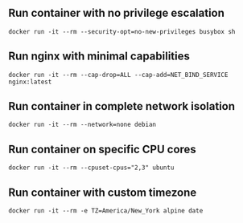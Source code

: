 ## Run container with no privilege escalation

```
docker run -it --rm --security-opt=no-new-privileges busybox sh
```

## Run nginx with minimal capabilities
```
docker run -it --rm --cap-drop=ALL --cap-add=NET_BIND_SERVICE nginx:latest
```

## Run container in complete network isolation
```
docker run -it --rm --network=none debian
```

## Run container on specific CPU cores
```
docker run -it --rm --cpuset-cpus="2,3" ubuntu
```

## Run container with custom timezone
```
docker run -it --rm -e TZ=America/New_York alpine date
```